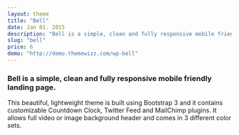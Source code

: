 ```yaml
---
layout: theme
title: "Bell"
date: Jan 01. 2015
description: "Bell is a simple, clean and fully responsive mobile friendly landing page. It allows full video or image background header and comes in 3 different color sets. Bell is a simple, clean and fully responsive mobile friendly landing page. It allows full video or image background header and comes in 3 different color sets."
slug: "bell"
price: 6
demo: "http://demo.themewizz.com/wp-bell"
---
```


<h3 class="lead">Bell is a simple, clean and fully responsive mobile friendly landing page.</h3>

This beautiful, lightweight theme is built using Bootstrap 3 and it contains customizable Countdown Clock, Twitter Feed and MailChimp plugins. It allows full video or image background header and comes in 3 different color sets.
